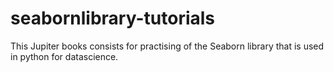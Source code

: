 # seabornlibrary-tutorials

This Jupiter books consists for practising of the Seaborn library that is used in python for datascience.
